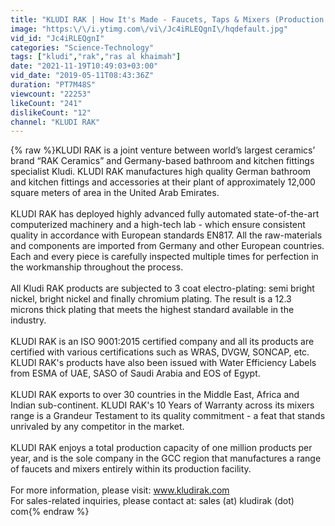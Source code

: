 ```yaml
---
title: "KLUDI RAK | How It's Made - Faucets, Taps & Mixers (Production Process)"
image: "https:\/\/i.ytimg.com\/vi\/Jc4iRLEQgnI\/hqdefault.jpg"
vid_id: "Jc4iRLEQgnI"
categories: "Science-Technology"
tags: ["kludi","rak","ras al khaimah"]
date: "2021-11-19T10:49:03+03:00"
vid_date: "2019-05-11T08:43:36Z"
duration: "PT7M48S"
viewcount: "22253"
likeCount: "241"
dislikeCount: "12"
channel: "KLUDI RAK"
---
```

{% raw %}KLUDI RAK is a joint venture between world’s largest ceramics’ brand “RAK Ceramics” and Germany-based bathroom and kitchen fittings specialist Kludi. KLUDI RAK manufactures high quality German bathroom and kitchen fittings and accessories at their plant of approximately 12,000 square meters of area in the United Arab Emirates. <br /><br />KLUDI RAK has deployed highly advanced fully automated state-of-the-art computerized machinery and a high-tech lab - which ensure consistent quality in accordance with European standards EN817. All the raw-materials and components are imported from Germany and other European countries. Each and every piece is carefully inspected multiple times for perfection in the workmanship throughout the process. <br /><br />All Kludi RAK products are subjected to 3 coat electro-plating: semi bright nickel, bright nickel and finally chromium plating. The result is a 12.3 microns thick plating that meets the highest standard available in the industry.<br /><br />KLUDI RAK is an ISO 9001:2015 certified company and all its products are certified with various certifications such as WRAS, DVGW, SONCAP, etc. KLUDI RAK's products have also been issued with Water Efficiency Labels from ESMA of UAE, SASO of Saudi Arabia and EOS of Egypt. <br /><br />KLUDI RAK exports to over 30 countries in the Middle East, Africa and Indian sub-continent. KLUDI RAK's 10 Years of Warranty across its mixers range is a Grandeur Testament to its quality commitment - a feat that stands unrivaled by any competitor in the market. <br /><br />KLUDI RAK enjoys a total production capacity of one million products per year, and is the sole company in the GCC region that manufactures a range of faucets and mixers entirely within its production facility.<br /><br />For more information, please visit: www.kludirak.com<br />For sales-related inquiries, please contact at: sales (at) kludirak (dot) com{% endraw %}
